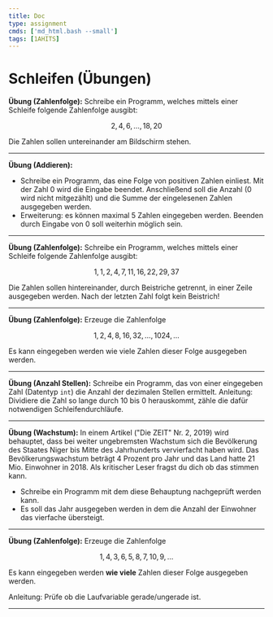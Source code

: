 ```yaml
---
title: Doc
type: assignment
cmds: ['md_html.bash --small']
tags: [1AHITS]
---
```


<script src="https://cdn.mathjax.org/mathjax/latest/MathJax.js?config=TeX-AMS-MML_HTMLorMML" type="text/javascript"></script>

# Schleifen (Übungen)



**Übung (Zahlenfolge):**
Schreibe ein Programm, welches mittels einer Schleife folgende Zahlenfolge ausgibt: 

$$2, 4, 6, \ldots, 18, 20$$

Die Zahlen sollen untereinander am Bildschirm stehen.



---

**Übung (Addieren):**

- Schreibe ein Programm, das eine Folge von positiven Zahlen einliest. 
Mit der Zahl 0 wird die Eingabe beendet.
Anschließend soll die Anzahl (0 wird nicht mitgezählt) und die Summe der eingelesenen Zahlen ausgegeben werden.
- Erweiterung: es können maximal 5 Zahlen eingegeben werden.
Beenden durch Eingabe von 0 soll weiterhin möglich sein.



---

**Übung (Zahlenfolge):**
Schreibe ein Programm, welches mittels einer Schleife folgende Zahlenfolge ausgibt: 

$$1, 1, 2, 4, 7, 11, 16, 22, 29, 37$$

Die Zahlen sollen hintereinander, durch Beistriche getrennt, in einer Zeile ausgegeben werden.
Nach der letzten Zahl folgt kein Beistrich!



---

**Übung (Zahlenfolge):**
Erzeuge die Zahlenfolge 

$$1, 2, 4, 8, 16, 32, \ldots, 1024, \ldots $$

Es kann eingegeben werden wie viele Zahlen dieser Folge ausgegeben werden.



---

**Übung (Anzahl Stellen):**
Schreibe ein Programm, das von einer eingegeben Zahl (Datentyp `int`) die Anzahl der dezimalen Stellen ermittelt. Anleitung: Dividiere die Zahl so lange durch 10 bis 0 herauskommt, zähle die dafür notwendigen Schleifendurchläufe.



---

**Übung (Wachstum):**
In einem Artikel ("Die ZEIT" Nr. 2, 2019) wird behauptet, dass bei weiter ungebremsten Wachstum sich die Bevölkerung des Staates Niger bis Mitte des Jahrhunderts vervierfacht haben wird. Das Bevölkerungswachstum beträgt 4 Prozent pro Jahr und das Land hatte 21 Mio. Einwohner in 2018. Als kritischer Leser fragst du dich ob das stimmen kann.

- Schreibe ein Programm mit dem diese Behauptung nachgeprüft werden kann.
- Es soll das Jahr ausgegeben werden in dem die Anzahl der Einwohner das vierfache übersteigt.



---

**Übung (Zahlenfolge):**
Erzeuge die Zahlenfolge 

$$1, 4, 3, 6, 5, 8, 7, 10, 9, \ldots $$

Es kann eingegeben werden **wie viele** Zahlen dieser Folge ausgegeben werden.

Anleitung: Prüfe ob die Laufvariable gerade/ungerade ist.



---


